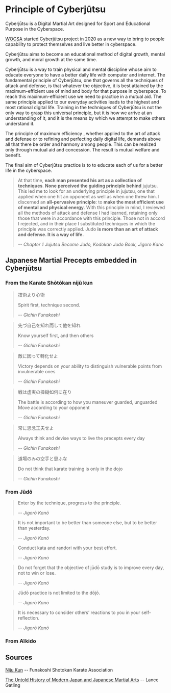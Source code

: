 # Principle of Cyberjūtsu

Cyberjūtsu is a Digital Martial Art designed for Sport and Educational Purpose in
the Cyberspace.

[WOCSA](http://wocsa.org) started Cyberjūtsu project in 2020 as a new way to
bring to people capability to protect themselves and live better in cyberspace.

Cyberjūtsu aims to become an educational method of digital growth, mental growth,
and moral growth at the same time.

Cyberjūtsu is a way to train physical and mental discipline whose aim to educate
everyone to have a better daily life with computer and internet. The fundamental
principle of Cyberjūtsu, one that governs all the techniques of attack and
defense, is that whatever the objective, it is best attained by the
maximum-efficient use of mind and body for that purpose in cyberspace. To reach
this maximum-efficient use we need to practice in a mutual aid. The same
principle applied to our everyday activities leads to the highest and most
rational digital life. Training in the techniques of Cyberjūtsu is not the only
way to grasp this universal principle, but it is how we arrive at an
understanding of it, and it is the means by which we attempt to make others
understand it.

The principle of maximum efficiency , whether applied to the art of attack and
defense or to refining and perfecting daily digital life, demands above all that
there be order and harmony among people. This can be realized only through
mutual aid and concession. The result is mutual welfare and benefit.

The final aim of Cyberjūtsu practice is to to educate each of us for a better
life in the cyberspace.

> At that time, <b>each man presented his art as a collection of techniques</b>.
<b>None perceived the guiding principle behind</b> jujutsu. This led me to
look for an underlying principle in jujutsu, one that applied when one hit an
opponent as well as when one threw him. I discerned an <b>all-pervasive
principle</b>: to <b>make the most efficient use of mental and physical
energy</b>. With this principle in mind, I reviewed all the methods of attack
and defense I had learned, retaining only those that were in accordance with
this principle. Those not in accord I rejected, and in their place I substituted
techniques in which the principle was correctly applied. Judo <b>is more than an
art of attack and defense. It is a way of life.</b>
>
> -- <cite>Chapter 1 Jujutsu Become Judo, Kodokan Judo Book, Jigoro Kano</cite>

## Japanese Martial Precepts embedded in Cyberjūtsu

### From the Karate Shōtōkan nijū kun

> 技術より心術
>
> Spirit first, technique second.
>
> -- <cite>Gichin Funakoshi</cite>

> 先づ自己を知れ而して他を知れ
>
> Know yourself first, and then others
>
> -- <cite>Gichin Funakoshi</cite>

> 敵に因って轉化せよ
>
> Victory depends on your ability to distinguish vulnerable points from
invulnerable ones
>
> -- <cite>Gichin Funakoshi</cite>

> 戦は虚実の操縦如何に在り
>
> The battle is according to how you maneuver guarded, unguarded Move according
to your opponent
>
> -- <cite>Gichin Funakoshi</cite>

> 常に思念工夫せよ
>
> Always think and devise ways to live the precepts every day
>
> -- <cite>Gichin Funakoshi</cite>

> 道場のみの空手と思ふな
>
> Do not think that karate training is only in the dojo
>
> -- <cite>Gichin Funakoshi</cite>

### From Jūdō

> Enter by the technique, progress to the principle.
>
> -- <cite>Jigorō Kanō</cite>

> It is not important to be better than someone else, but to be better than
yesterday.
>
> -- <cite>Jigorō Kanō</cite>

> Conduct kata and randori with your best effort.
>
> -- <cite>Jigorō Kanō</cite>

> Do not forget that the objective of jūdō study is to improve every day, not to
win or lose.
>
> -- <cite>Jigorō Kanō</cite>

> Jūdō practice is not limited to the dōjō.
>
> -- <cite>Jigorō Kanō</cite>

> It is necessary to consider others’ reactions to you in your self-reflection.
>
> -- <cite>Jigorō Kanō</cite>

### From Aïkido

## Sources

[Niju Kun](https://fska.com/?page_id=186) -- Funakoshi Shotokan Karate Association

[The Untold History of Modern Japan and Japanese Martial
Arts](https://kanochronicles.com/author/lgatling77/) -- Lance Gatling
